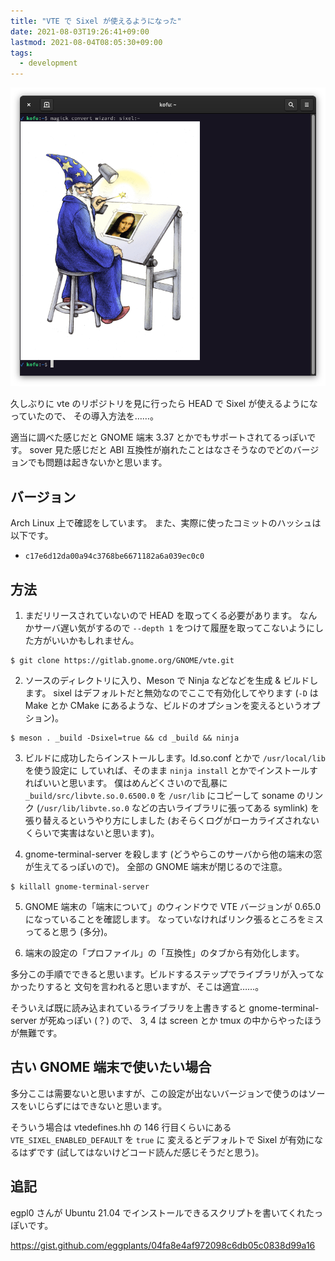 ```yaml
---
title: "VTE で Sixel が使えるようになった"
date: 2021-08-03T19:26:41+09:00
lastmod: 2021-08-04T08:05:30+09:00
tags:
  - development
---
```


![導入後](sixel.png)

久しぶりに vte のリポジトリを見に行ったら HEAD で Sixel が使えるようになっていたので、
その導入方法を……。

適当に調べた感じだと GNOME 端末 3.37 とかでもサポートされてるっぽいです。
sover 見た感じだと ABI 互換性が崩れたことはなさそうなのでどのバージョンでも問題は起きないかと思います。

## バージョン

Arch Linux 上で確認をしています。
また、実際に使ったコミットのハッシュは以下です。

- `c17e6d12da00a94c3768be6671182a6a039ec0c0`

## 方法

1. まだリリースされていないので HEAD を取ってくる必要があります。
なんかサーバ遅い気がするので `--depth 1` をつけて履歴を取ってこないようにした方がいいかもしれません。

```shell
$ git clone https://gitlab.gnome.org/GNOME/vte.git
```

2. ソースのディレクトリに入り、Meson で Ninja などなどを生成 & ビルドします。
    sixel はデフォルトだと無効なのでここで有効化してやります
    (`-D` は Make とか CMake にあるような、ビルドのオプションを変えるというオプション)。

```shell
$ meson . _build -Dsixel=true && cd _build && ninja
```

3. ビルドに成功したらインストールします。ld.so.conf とかで `/usr/local/lib` を使う設定に
    していれば、そのまま `ninja install` とかでインストールすればいいと思います。
    僕はめんどくさいので乱暴に `_build/src/libvte.so.0.6500.0` を `/usr/lib` にコピーして
    soname のリンク (`/usr/lib/libvte.so.0` などの古いライブラリに張ってある symlink)
    を張り替えるというやり方にしました (おそらくログがローカライズされないくらいで実害はないと思います)。

4. gnome-terminal-server を殺します (どうやらこのサーバから他の端末の窓が生えてるっぽいので)。
    全部の GNOME 端末が閉じるので注意。

```shell
$ killall gnome-terminal-server
```

5. GNOME 端末の「端末について」のウィンドウで VTE バージョンが 0.65.0 になっていることを確認します。
    なっていなければリンク張るところをミスってると思う (多分)。

6. 端末の設定の「プロファイル」の「互換性」のタブから有効化します。

多分この手順でできると思います。ビルドするステップでライブラリが入ってなかったりすると
文句を言われると思いますが、そこは適宜……。

そういえば既に読み込まれているライブラリを上書きすると gnome-terminal-server が死ぬっぽい (？) ので、
3, 4 は screen とか tmux の中からやったほうが無難です。


## 古い GNOME 端末で使いたい場合

多分ここは需要ないと思いますが、この設定が出ないバージョンで使うのはソースをいじらずにはできないと思います。

そういう場合は vtedefines.hh の 146 行目くらいにある `VTE_SIXEL_ENABLED_DEFAULT` を `true` に
変えるとデフォルトで Sixel が有効になるはずです (試してはないけどコード読んだ感じそうだと思う)。

## 追記

egpl0 さんが Ubuntu 21.04 でインストールできるスクリプトを書いてくれたっぽいです。

https://gist.github.com/eggplants/04fa8e4af972098c6db05c0838d99a16
